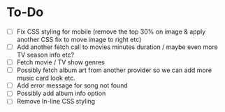 # To-Do

- [ ] Fix CSS styling for mobile (remove the top 30% on image & apply another CSS fix to move image to right etc)
- [ ] Add another fetch call to movies minutes duration / maybe even more TV season info etc? 
- [ ] Fetch movie / TV show genres 
- [ ] Possibly fetch album art from another provider so we can add more music card look etc. 
- [ ] Add error message for song not found
- [ ] Possibly add album info option
- [ ] Remove In-line CSS styling
